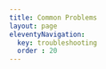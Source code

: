 ```yaml
---
title: Common Problems
layout: page
eleventyNavigation:
  key: troubleshooting
  order : 20
---
```

